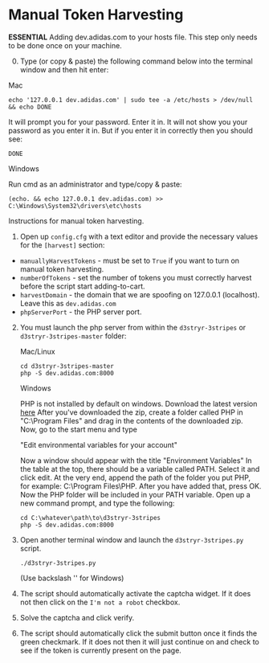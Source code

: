 # Manual Token Harvesting
**ESSENTIAL** Adding dev.adidas.com to your hosts file. This step only needs to be done once on your machine. 

0.  Type (or copy & paste) the following command below into the terminal window and then hit enter:

   Mac
   ```
   echo '127.0.0.1 dev.adidas.com' | sudo tee -a /etc/hosts > /dev/null && echo DONE
   ```
   
   It will prompt you for your password. Enter it in. It will not show you your password as you enter it in. But if you enter it in correctly then you should see:
   
   ```
   DONE
   ```
   Windows
   
   Run cmd as an administrator and type/copy & paste:
   ```
   (echo. && echo 127.0.0.1 dev.adidas.com) >> C:\Windows\System32\drivers\etc\hosts
   ```
   

Instructions for manual token harvesting.

1.  Open up `config.cfg` with a text editor and provide the necessary values for the `[harvest]` section:
   *  `manuallyHarvestTokens` - must be set to `True` if you want to turn on manual token harvesting.
   *  `numberOfTokens` - set the number of tokens you must correctly harvest before the script start adding-to-cart.
   *  `harvestDomain` - the domain that we are spoofing on 127.0.0.1 (localhost). Leave this as `dev.adidas.com`
   *  `phpServerPort` - the PHP server port.
   
2.  You must launch the php server from within the `d3stryr-3stripes` or `d3stryr-3stripes-master` folder:

    Mac/Linux
    ```
    cd d3stryr-3stripes-master
    php -S dev.adidas.com:8000
    ```
    
    Windows
	
	PHP is not installed by default on windows. Download the latest version [here](http://windows.php.net/download)
    After you've downloaded the zip, create a folder called PHP in "C:\Program Files" and drag in the contents
	of the downloaded zip. 
	Now, go to the start menu and type
	
	"Edit environmental variables for your account"
	
	Now a window should appear with the title "Environment Variables"
	In the table at the top, there should be a variable called PATH.
	Select it and click edit. At the very end, append the path of the folder you put PHP, for example:
	C:\Program Files\PHP.
	After you have added that, press OK. Now the PHP folder will be included in your PATH variable.
	Open up a new command prompt, and type the following:
	```
	cd C:\whatever\path\to\d3stryr-3stripes
    php -S dev.adidas.com:8000
	```

3.  Open another terminal window and launch the `d3stryr-3stripes.py` script.

    ```
    ./d3stryr-3stripes.py
    ```
	(Use backslash '\' for Windows)
	
4.  The script should automatically activate the captcha widget.  If it does not then click on the `I'm not a robot` checkbox.
5.  Solve the captcha and click verify.
6.  The script should automatically click the submit button once it finds the green checkmark. If it does not then it will just continue on and check to see if the token is currently present on the page.
